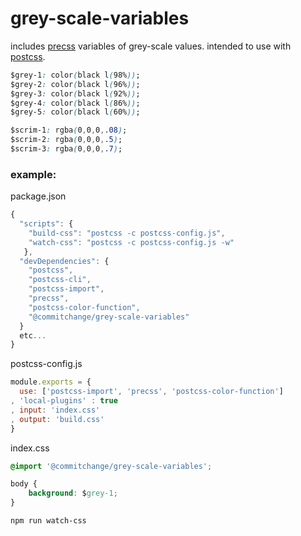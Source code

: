 # grey-scale-variables

includes [precss](https://www.npmjs.com/package/precss) variables of grey-scale values.
intended to use with [postcss](https://github.com/postcss/postcss).

```css
$grey-1: color(black l(98%));
$grey-2: color(black l(96%));
$grey-3: color(black l(92%));
$grey-4: color(black l(86%));
$grey-5: color(black l(60%));

$scrim-1: rgba(0,0,0,.08);
$scrim-2: rgba(0,0,0,.5);
$scrim-3: rgba(0,0,0,.7);
```

### example:

package.json
```javascript
{
  "scripts": {
    "build-css": "postcss -c postcss-config.js",
    "watch-css": "postcss -c postcss-config.js -w"
   },
  "devDependencies": {
    "postcss",
    "postcss-cli",
    "postcss-import",
    "precss",
    "postcss-color-function",
    "@commitchange/grey-scale-variables"
  }
  etc...
}
```

postcss-config.js
```javascript
module.exports = {
  use: ['postcss-import', 'precss', 'postcss-color-function']
, 'local-plugins' : true
, input: 'index.css'
, output: 'build.css'
}
```

index.css
```css
@import '@commitchange/grey-scale-variables';

body {
	background: $grey-1;
}

```

```
npm run watch-css
```
